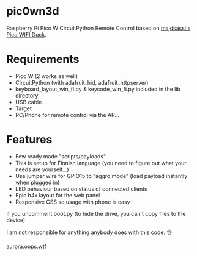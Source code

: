 # pic0wn3d
Raspberry Pi Pico W CircuitPython Remote Control based on [majdsassi's Pico WIFI Duck](https://github.com/majdsassi/Pico-WIFI-Duck).

# Requirements
- Pico W (2 works as well)
- CircuitPython (with adafruit_hid, adafruit_httpserver)
- keyboard_layout_win_fi.py & keycode_win_fi.py included in the lib directory
- USB cable
- Target
- PC/Phone for remote control via the AP...

# Features
- Few ready made "scripts/payloads"
- This is setup for Finnish language (you need to figure out what your needs are yourself...)
- Use jumper wire for GPIO15 to "aggro mode" (load payload instantly when plugged in)
- LED behaviour based on status of connected clients
- Epic h4x layout for the web panel
- Responsive CSS so usage with phone is easy

If you uncomment boot.py (to hide the drive, you can't copy files to the device)


I am not responsible for anything anybody does with this code. 👌

[aurora.oops.wtf](https://aurora.oops.wtf)
